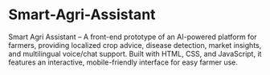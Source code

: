 # Smart-Agri-Assistant
Smart Agri Assistant – A front-end prototype of an AI-powered platform for farmers, providing localized crop advice, disease detection, market insights, and multilingual voice/chat support. Built with HTML, CSS, and JavaScript, it features an interactive, mobile-friendly interface for easy farmer use.
